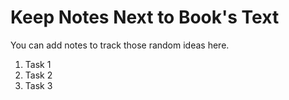 # Keep Notes Next to Book's Text

You can add notes to track those random ideas here.

1. Task 1
1. Task 2
1. Task 3
